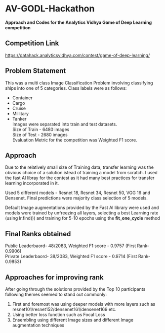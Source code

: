 # AV-GODL-Hackathon
**Approach and Codes for the Analytics Vidhya Game of Deep Learning competition**
## Competition Link
https://datahack.analyticsvidhya.com/contest/game-of-deep-learning/

## Problem Statement
This was a multi class Image Classification Problem involving classifying ships into one of 5 categories. Class labels were as follows:
* Container
* Cargo
* Cruise
* Millitary
* Tanker<br>
Images were separated into train and test datasets. <br>
Size of Train - 6480 images <br>
Size of Test - 2680 images <br>
Evaluation Metric for the competition was Weighted F1 score.

## Approach
Due to the relatively small size of Training data, transfer learning was the obvious choice of a solution istead of training a model from scratch. I used the fast AI libray for the contest as it had many best practices for transfer learning incorporated in it.

Used 5 different models - Resnet 18, Resnet 34, Resnet 50, VGG 16 and Densenet. Final predictions were majority class selection of 5 models.

Default Image augmentations provided by the Fast AI library were used and models were trained by unfreezing all layers, selecting a best Learning rate (using lr.find()) and training for 5-10 epochs using the **fit_one_cycle** method

## Final Ranks obtained
Public Leaderbaord- 48/2083, Weighted F1 score - 0.9757 (First Rank- 0.9906)<br>
Private Leaderbaord- 38/2083, Weighted F1 score - 0.9714 (First Rank- 0.9853)<br>

## Approaches for improving rank
After going through the solutions provided by the Top 10 participants following themes seemed to stand out commonly:
1) First and foremost was using deeper models with more layers such as resnet101/resnet152/densenet161/densenet169 etc.
2) Using better loss function such as Focal Loss
3) Ensembling using different Image sizes and different Image augmentation techniques
